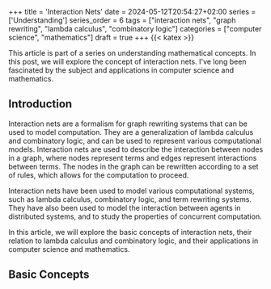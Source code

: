 +++
title = 'Interaction Nets'
date = 2024-05-12T20:54:27+02:00
series = ['Understanding']
series_order = 6
tags = ["interaction nets", "graph rewriting", "lambda calculus", "combinatory logic"]
categories = ["computer science", "mathematics"]
draft = true
+++
{{< katex >}}
<command- for-all="span.katex-mathml" remove-element defer>

This article is part of a series on understanding mathematical concepts.
In this post, we will explore the concept of interaction nets.
I've long been fascinated by the subject and applications in computer science and mathematics.

## Introduction

Interaction nets are a formalism for graph rewriting systems that can be used to model computation.
They are a generalization of lambda calculus and combinatory logic, and can be used to represent various computational models.
Interaction nets are used to describe the interaction between nodes in a graph, where nodes represent terms and edges represent interactions between terms.
The nodes in the graph can be rewritten according to a set of rules, which allows for the computation to proceed.

Interaction nets have been used to model various computational systems, such as lambda calculus, combinatory logic, and term rewriting systems.
They have also been used to model the interaction between agents in distributed systems, and to study the properties of concurrent computation.

In this article, we will explore the basic concepts of interaction nets, their relation to lambda calculus and combinatory logic, and their applications in computer science and mathematics.

## Basic Concepts
